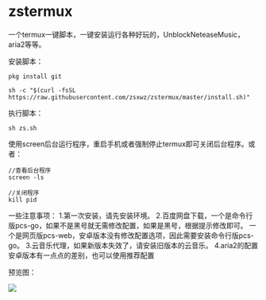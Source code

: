 # zstermux

一个termux一键脚本，一键安装运行各种好玩的，UnblockNeteaseMusic，aria2等等。

安装脚本：
```
pkg install git

sh -c "$(curl -fsSL https://raw.githubusercontent.com/zsxwz/zstermux/master/install.sh)"  
```

执行脚本：
```
sh zs.sh
```

使用screen后台运行程序，重启手机或者强制停止termux即可关闭后台程序。或者：
```
//查看后台程序
screen -ls

//关闭程序
kill pid
```
一些注意事项：
1.第一次安装，请先安装环境。
2.百度网盘下载，一个是命令行版pcs-go，如果不是黑号就无需修改配置，如果是黑号，根据提示修改即可。
一个是网页版pcs-web，安卓版本没有修改配置选项，因此需要安装命令行版pcs-go。
3.云音乐代理，如果新版本失效了，请安装旧版本的云音乐。
4.aria2的配置安卓版本有一点点的差别，也可以使用推荐配置

预览图：

![](https://ae01.alicdn.com/kf/HTB1eBhtaf1H3KVjSZFHq6zKppXac.jpg)
